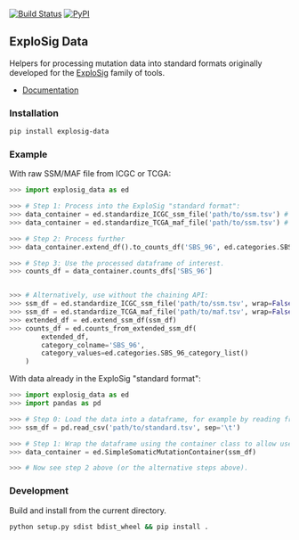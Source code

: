 [![Build Status](https://travis-ci.org/lrgr/explosig-data.svg?branch=master)](https://travis-ci.org/lrgr/explosig-data)
[![PyPI](https://img.shields.io/pypi/v/explosig-data)](https://pypi.org/project/explosig-data/)

## ExploSig Data

Helpers for processing mutation data into standard formats originally developed for the [ExploSig](https://github.com/lrgr/explosig) family of tools.

- [Documentation](https://lrgr.github.io/explosig-data/)

### Installation

```sh
pip install explosig-data
```

### Example 

With raw SSM/MAF file from ICGC or TCGA:

```python
>>> import explosig_data as ed

>>> # Step 1: Process into the ExploSig "standard format":
>>> data_container = ed.standardize_ICGC_ssm_file('path/to/ssm.tsv') # if ICGC
>>> data_container = ed.standardize_TCGA_maf_file('path/to/ssm.tsv') # if TCGA

>>> # Step 2: Process further
>>> data_container.extend_df().to_counts_df('SBS_96', ed.categories.SBS_96_category_list())

>>> # Step 3: Use the processed dataframe of interest.
>>> counts_df = data_container.counts_dfs['SBS_96']


>>> # Alternatively, use without the chaining API:
>>> ssm_df = ed.standardize_ICGC_ssm_file('path/to/ssm.tsv', wrap=False) # if ICGC
>>> ssm_df = ed.standardize_TCGA_maf_file('path/to/maf.tsv', wrap=False) # if TCGA
>>> extended_df = ed.extend_ssm_df(ssm_df)
>>> counts_df = ed.counts_from_extended_ssm_df(
        extended_df, 
        category_colname='SBS_96', 
        category_values=ed.categories.SBS_96_category_list()
    )
```

With data already in the ExploSig "standard format":

```python
>>> import explosig_data as ed
>>> import pandas as pd

>>> # Step 0: Load the data into a dataframe, for example by reading from a TSV file.
>>> ssm_df = pd.read_csv('path/to/standard.tsv', sep='\t')

>>> # Step 1: Wrap the dataframe using the container class to allow use of the chainable functions.
>>> data_container = ed.SimpleSomaticMutationContainer(ssm_df)

>>> # Now see step 2 above (or the alternative steps above).
```


### Development

Build and install from the current directory.

```sh
python setup.py sdist bdist_wheel && pip install .
```